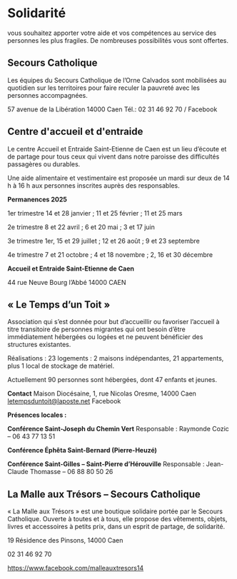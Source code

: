 # Solidarité

vous souhaitez apporter votre aide et vos compétences au service des personnes les plus fragiles. De nombreuses possibilités vous sont offertes.

## Secours Catholique

Les équipes du Secours Catholique de l’Orne Calvados sont mobilisées au quotidien sur les territoires pour faire reculer la pauvreté avec les personnes accompagnées. 

57 avenue de la Libération 14000 Caen
Tél.: 02 31 46 92 70 / Facebook


## Centre d'accueil et d'entraide

Le centre Accueil et Entraide Saint-Etienne de Caen est un lieu d’écoute et de partage pour tous ceux qui vivent dans notre paroisse des difficultés passagères ou durables.

Une aide alimentaire et vestimentaire est proposée un mardi sur deux de 14 h à 16 h aux personnes inscrites auprès des responsables.

**Permanences 2025**

1er trimestre 14 et 28 janvier ; 11 et 25 février ; 11 et 25 mars

2e trimestre 8 et 22 avril ; 6 et 20 mai ; 3 et 17 juin

3e trimestre 1er, 15 et 29 juillet ; 12 et 26 août ; 9 et 23 septembre

4e trimestre 7 et 21 octobre ; 4 et 18 novembre ; 2, 16 et 30 décembre

**Accueil et Entraide Saint-Etienne de Caen**

44 rue Neuve Bourg l’Abbé
14000 CAEN


## « Le Temps d’un Toit » 

Association qui s’est donnée pour but d’accueillir ou favoriser l’accueil à titre transitoire de personnes migrantes qui ont besoin d’être immédiatement hébergées ou logées et ne peuvent bénéficier des structures existantes. 

Réalisations : 23 logements : 2 maisons indépendantes, 21 appartements, plus 1 local de stockage de matériel.

Actuellement 90 personnes sont hébergées, dont 47 enfants et jeunes. 

**Contact** 
Maison Diocésaine, 1, rue Nicolas Oresme, 14000 Caen
letempsduntoit@laposte.net 
Facebook

**Présences locales :**

**Conférence Saint-Joseph du Chemin Vert**
Responsable : Raymonde Cozic –  06 43 77 13 51

**Conférence Éphêta Saint-Bernard (Pierre-Heuzé)**

**Conférence Saint-Gilles – Saint-Pierre d’Hérouville**
Responsable : Jean-Claude Thomasse –  06 88 80 50 26

## La Malle aux Trésors – Secours Catholique

« La Malle aux Trésors » est une boutique solidaire portée par le Secours Catholique. Ouverte à toutes et à tous, elle propose des vêtements, objets, livres et accessoires à petits prix, dans un esprit de partage, de solidarité.

19 Résidence des Pinsons, 
14000 Caen

02 31 46 92 70

https://www.facebook.com/malleauxtresors14

